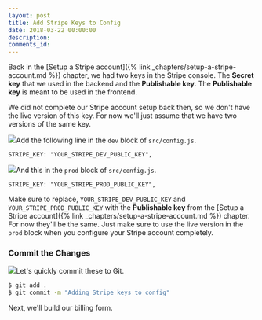 ```yaml
---
layout: post
title: Add Stripe Keys to Config
date: 2018-03-22 00:00:00
description:
comments_id:
---
```


Back in the [Setup a Stripe account]({% link _chapters/setup-a-stripe-account.md %}) chapter, we had two keys in the Stripe console. The **Secret key** that we used in the backend and the **Publishable key**. The **Publishable key** is meant to be used in the frontend.

We did not complete our Stripe account setup back then, so we don't have the live version of this key. For now we'll just assume that we have two versions of the same key.

<img class="code-marker" src="/assets/s.png" />Add the following line in the `dev` block of `src/config.js`.

```
STRIPE_KEY: "YOUR_STRIPE_DEV_PUBLIC_KEY",
```

<img class="code-marker" src="/assets/s.png" />And this in the `prod` block of `src/config.js`.

```
STRIPE_KEY: "YOUR_STRIPE_PROD_PUBLIC_KEY",
```

Make sure to replace, `YOUR_STRIPE_DEV_PUBLIC_KEY` and `YOUR_STRIPE_PROD_PUBLIC_KEY` with the **Publishable key** from the [Setup a Stripe account]({% link _chapters/setup-a-stripe-account.md %}) chapter. For now they'll be the same. Just make sure to use the live version in the `prod` block when you configure your Stripe account completely.

### Commit the Changes

<img class="code-marker" src="/assets/s.png" />Let's quickly commit these to Git.

``` bash
$ git add .
$ git commit -m "Adding Stripe keys to config"
```

Next, we'll build our billing form.
